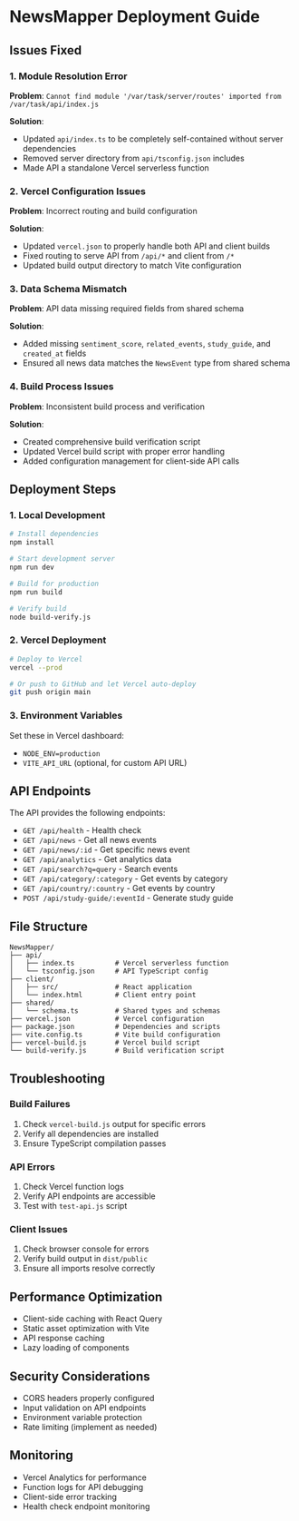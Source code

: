 # NewsMapper Deployment Guide

## Issues Fixed

### 1. Module Resolution Error
**Problem**: `Cannot find module '/var/task/server/routes' imported from /var/task/api/index.js`

**Solution**: 
- Updated `api/index.ts` to be completely self-contained without server dependencies
- Removed server directory from `api/tsconfig.json` includes
- Made API a standalone Vercel serverless function

### 2. Vercel Configuration Issues
**Problem**: Incorrect routing and build configuration

**Solution**:
- Updated `vercel.json` to properly handle both API and client builds
- Fixed routing to serve API from `/api/*` and client from `/*`
- Updated build output directory to match Vite configuration

### 3. Data Schema Mismatch
**Problem**: API data missing required fields from shared schema

**Solution**:
- Added missing `sentiment_score`, `related_events`, `study_guide`, and `created_at` fields
- Ensured all news data matches the `NewsEvent` type from shared schema

### 4. Build Process Issues
**Problem**: Inconsistent build process and verification

**Solution**:
- Created comprehensive build verification script
- Updated Vercel build script with proper error handling
- Added configuration management for client-side API calls

## Deployment Steps

### 1. Local Development
```bash
# Install dependencies
npm install

# Start development server
npm run dev

# Build for production
npm run build

# Verify build
node build-verify.js
```

### 2. Vercel Deployment
```bash
# Deploy to Vercel
vercel --prod

# Or push to GitHub and let Vercel auto-deploy
git push origin main
```

### 3. Environment Variables
Set these in Vercel dashboard:
- `NODE_ENV=production`
- `VITE_API_URL` (optional, for custom API URL)

## API Endpoints

The API provides the following endpoints:

- `GET /api/health` - Health check
- `GET /api/news` - Get all news events
- `GET /api/news/:id` - Get specific news event
- `GET /api/analytics` - Get analytics data
- `GET /api/search?q=query` - Search events
- `GET /api/category/:category` - Get events by category
- `GET /api/country/:country` - Get events by country
- `POST /api/study-guide/:eventId` - Generate study guide

## File Structure

```
NewsMapper/
├── api/
│   ├── index.ts          # Vercel serverless function
│   └── tsconfig.json     # API TypeScript config
├── client/
│   ├── src/              # React application
│   └── index.html        # Client entry point
├── shared/
│   └── schema.ts         # Shared types and schemas
├── vercel.json           # Vercel configuration
├── package.json          # Dependencies and scripts
├── vite.config.ts        # Vite build configuration
├── vercel-build.js       # Vercel build script
└── build-verify.js       # Build verification script
```

## Troubleshooting

### Build Failures
1. Check `vercel-build.js` output for specific errors
2. Verify all dependencies are installed
3. Ensure TypeScript compilation passes

### API Errors
1. Check Vercel function logs
2. Verify API endpoints are accessible
3. Test with `test-api.js` script

### Client Issues
1. Check browser console for errors
2. Verify build output in `dist/public`
3. Ensure all imports resolve correctly

## Performance Optimization

- Client-side caching with React Query
- Static asset optimization with Vite
- API response caching
- Lazy loading of components

## Security Considerations

- CORS headers properly configured
- Input validation on API endpoints
- Environment variable protection
- Rate limiting (implement as needed)

## Monitoring

- Vercel Analytics for performance
- Function logs for API debugging
- Client-side error tracking
- Health check endpoint monitoring 